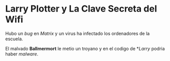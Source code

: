 # Larry Plotter y La Clave Secreta del Wifi

Hubo un *bug* en *Matrix* y un virus ha infectado
los ordenadores de la escuela.

El malvado **Ballmermort** le metio un troyano
y en el codigo de **Larry* podria haber *malware*.
